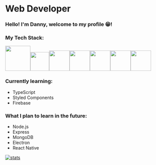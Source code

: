 # Web Developer

### Hello! I'm Danny, welcome to my profile :grin:!

### My Tech Stack:
<img src="https://github.com/coherencez/tech-logos/blob/master/html5.png" width="80"/><img src="https://github.com/coherencez/tech-logos/blob/master/css3.png" width="60"/><img src="https://github.com/coherencez/tech-logos/blob/master/jslogo.png" width="65"/><img src="https://github.com/coherencez/tech-logos/blob/master/react.png" width="65"/><img src="https://github.com/remojansen/logo.ts/blob/master/ts.png" width="65"/><img src="https://github.com/coherencez/tech-logos/blob/master/firebase.png" width="65"><img src="https://www.styled-components.com/atom.png" width="65"/>

### Currently learning:
- TypeScript
- Styled Components
- Firebase

### What I plan to learn in the future: 
- Node.js
- Express
- MongoDB
- Electron
- React Native

[![stats](https://github-readme-stats.vercel.app/api?username=dvaanc)](https://github.com/dvaanc/dvaanc)

<!--
**dvaanc/dvaanc** is a ✨ _special_ ✨ repository because its `README.md` (this file) appears on your GitHub profile.

Here are some ideas to get you started:

- 🔭 I’m currently working on ...
- 🌱 I’m currently learning ...
- 👯 I’m looking to collaborate on ...
- 🤔 I’m looking for help with ...
- 💬 Ask me about ...
- 📫 How to reach me: ...
- 😄 Pronouns: ...
- ⚡ Fun fact: ...
-->
